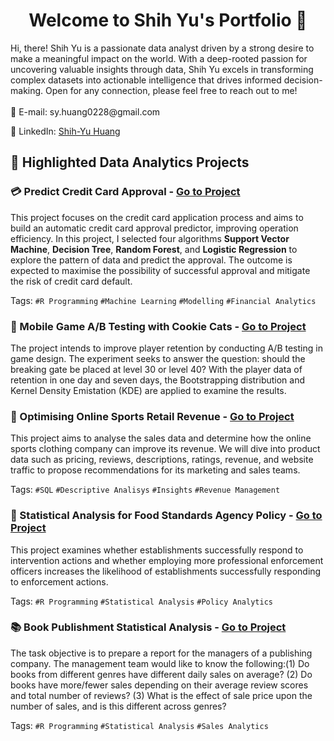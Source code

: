 <h1 align="center"> Welcome to Shih Yu's Portfolio 👋</h1>
Hi, there! Shih Yu is a passionate data analyst driven by a strong desire to make a meaningful impact on the world. 
With a deep-rooted passion for uncovering valuable insights through data, Shih Yu excels in transforming complex datasets into actionable intelligence that drives informed decision-making.
Open for any connection, please feel free to reach out to me!
<br>

<br>
📧 E-mail: sy.huang0228@gmail.com

💼 LinkedIn: [Shih-Yu Huang](https://www.linkedin.com/in/shih-yu-huang-b0079916a/)


## 🚀 Highlighted Data Analytics Projects

### 💳 Predict Credit Card Approval - [Go to Project](https://github.com/syh0228/syh0228.github.io/blob/3ce57c232d3e54d03ded3ea9204efa3db83ef2c0/PredictCreditCardApproval.pdf)
This project focuses on the credit card application process and aims to build an automatic credit card approval predictor, improving operation efficiency. In this project, I selected four algorithms **Support Vector Machine**, **Decision Tree**, **Random Forest**, and **Logistic Regression** to explore the pattern of data and predict the approval. The outcome is expected to maximise the possibility of successful approval and mitigate the risk of credit card default.

Tags: `#R Programming` `#Machine Learning` `#Modelling` `#Financial Analytics`

### 🍪 Mobile Game A/B Testing with Cookie Cats - [Go to Project](https://github.com/syh0228/syh0228.github.io/blob/391264ebea63cb590dd38de0399bdec470c1ad14/Mobile%20Game%20AB%20Testing%20with%20Cookie%20Cats.ipynb)
The project intends to improve player retention by conducting A/B testing in game design. The experiment seeks to answer the question: should the breaking gate be placed at level 30 or level 40? With the player data of retention in one day and seven days, the Bootstrapping distribution and Kernel Density Emistation (KDE) are applied to examine the results.

### 👟 Optimising Online Sports Retail Revenue - [Go to Project](https://github.com/syh0228/syh0228.github.io/blob/3ce57c232d3e54d03ded3ea9204efa3db83ef2c0/Optimising%20Online%20Sport%20Retail%20Revenue.ipynb)
This project aims to analyse the sales data and determine how the online sports clothing company can improve its revenue. We will dive into product data such as pricing, reviews, descriptions, ratings, revenue, and website traffic to propose recommendations for its marketing and sales teams.

Tags: `#SQL` `#Descriptive Analisys` `#Insights` `#Revenue Management`

### 🏢 Statistical Analysis for Food Standards Agency Policy - [Go to Project](https://github.com/syh0228/syh0228.github.io/blob/26a40454da7da3f07c46854a7bdcb2116a548260/Statistical%20Analysis%20for%20Food%20Standards%20Agency.pdf)
This project examines whether establishments successfully respond to intervention actions and whether employing more professional enforcement officers increases the likelihood of establishments successfully responding to enforcement actions.

Tags: `#R Programming` `#Statistical Analysis` `#Policy Analytics`

### 📚 Book Publishment Statistical Analysis - [Go to Project](https://github.com/syh0228/syh0228.github.io/blob/edc537fc7d3a85c47151a071970bedb7321dc5b3/Statistical%20Analysis%20for%20a%20Publishing%20Company.pdf)
The task objective is to prepare a report for the managers of a publishing company. The management team would like to know the following:(1) Do books from different genres have different daily sales on average? (2) Do books have more/fewer sales depending on their average review scores and total number of reviews? (3) What is the effect of sale price upon the number of sales, and is this different across genres?

Tags: `#R Programming` `#Statistical Analysis` `#Sales Analytics`
